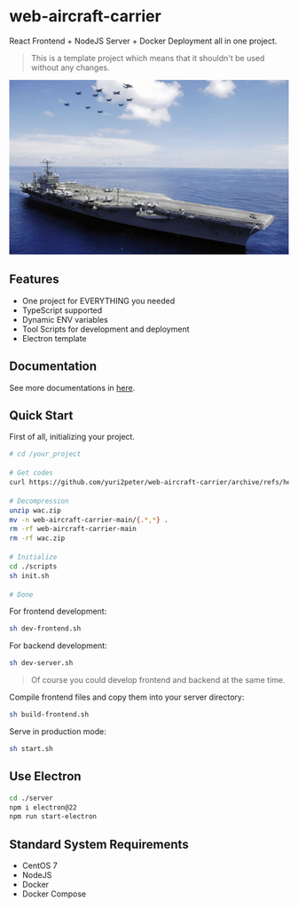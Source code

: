 # web-aircraft-carrier

React Frontend + NodeJS Server + Docker Deployment all in one project.

> This is a template project which means that it shouldn't be used without any changes.

![](./docs/assets/banner.webp)

## Features

- One project for EVERYTHING you needed
- TypeScript supported
- Dynamic ENV variables
- Tool Scripts for development and deployment
- Electron template

## Documentation

See more documentations in [here](./docs/main.md).

## Quick Start

First of all, initializing your project.

```bash
# cd /your_project

# Get codes
curl https://github.com/yuri2peter/web-aircraft-carrier/archive/refs/heads/main.zip -o wac.zip --progress

# Decompression
unzip wac.zip
mv -n web-aircraft-carrier-main/{.*,*} .
rm -rf web-aircraft-carrier-main
rm -rf wac.zip

# Initialize
cd ./scripts
sh init.sh

# Done
```

For frontend development:

```bash
sh dev-frontend.sh
```

For backend development:

```bash
sh dev-server.sh
```

> Of course you could develop frontend and backend at the same time.

Compile frontend files and copy them into your server directory:

```bash
sh build-frontend.sh
```

Serve in production mode:

```bash
sh start.sh
```

## Use Electron

```bash
cd ./server
npm i electron@22
npm run start-electron
```

## Standard System Requirements

- CentOS 7
- NodeJS
- Docker
- Docker Compose

